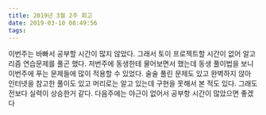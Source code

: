 ```yaml
---
title: 2019년 3월 2주 회고
date: 2019-03-10 08:49:56
tags:
---
```

이번주는 바빠서 공부할 시간이 많지 않았다. 
그래서 토이 프로젝트할 시간이 없어 알고리즘 연습문제를 풀곤 했다.
저번주에 동생한테 물어보면서 했는데 동생 풀이법을 보니 이번주에 푸는 문제들에 많이 적용할 수 있었다.
술술 풀린 문제도 있고 완벽하지 않아 인터넷을 참고한 풀이도 있고 머리로는 알고 있는데 구현을 못해서 본 적도 있다.
그래도 전보다 실력이 상승한거 같다. 
다음주에는 야근이 없어서 공부항 시간이 많았으면 좋겠다